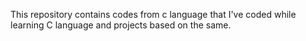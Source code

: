 This repository contains codes from c language that I've coded while learning C language and projects based on the same.

